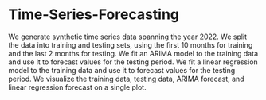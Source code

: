 # Time-Series-Forecasting

We generate synthetic time series data spanning the year 2022.
We split the data into training and testing sets, using the first 10 months for training and the last 2 months for testing.
We fit an ARIMA model to the training data and use it to forecast values for the testing period.
We fit a linear regression model to the training data and use it to forecast values for the testing period.
We visualize the training data, testing data, ARIMA forecast, and linear regression forecast on a single plot.
